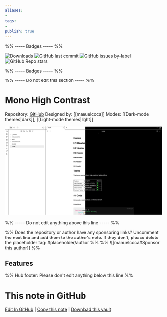 ```yaml
---
aliases:
- 
tags: 
- 
publish: true
---
```


%% ----- Badges ----- %%

![Downloads](https://img.shields.io/badge/downloads-1581-573E7A?style=for-the-badge&logo=)
![GitHub last commit](https://img.shields.io/github/last-commit/manuelcoca/obsidian-mono-high-contrast-theme?color=573E7A&label=last%20update&logo=github&style=for-the-badge)
![GitHub issues by-label](https://img.shields.io/github/issues/manuelcoca/obsidian-mono-high-contrast-theme/help%20wanted?color=573E7A&logo=github&style=for-the-badge) 
![GitHub Repo stars](https://img.shields.io/github/stars/manuelcoca/obsidian-mono-high-contrast-theme?color=573E7A&logo=github&style=for-the-badge)

%% ----- Badges ----- %%

%% ----- Do not edit this section ----- %%

# Mono High Contrast

Repository: [GitHub](https://github.com/manuelcoca/obsidian-mono-high-contrast-theme)
Designed by: [[manuelcoca]]
Modes: [[Dark-mode themes|dark]], [[Light-mode themes|light]]



![screenshot](https://github.com/manuelcoca/obsidian-mono-high-contrast-theme/raw/HEAD/assets/thumbnail.png)

%% ----- Do not edit anything above this line ----- %% 

%% Does the repository or author have any sponsoring links? Uncomment the next line and add them to the author's note. If they don't, please delete the placeholder tag: #placeholder/author %%
%% ![[manuelcoca#Sponsor this author]] %%


## Features



%% Hub footer: Please don't edit anything below this line %%

# This note in GitHub

<span class="git-footer">[Edit In GitHub](https://github.dev/obsidian-community/obsidian-hub/blob/main/02%20-%20Community%20Expansions/02.05%20All%20Community%20Expansions/Themes/Mono%20High%20Contrast.md "git-hub-edit-note") | [Copy this note](https://raw.githubusercontent.com/obsidian-community/obsidian-hub/main/02%20-%20Community%20Expansions/02.05%20All%20Community%20Expansions/Themes/Mono%20High%20Contrast.md "git-hub-copy-note") | [Download this vault](https://github.com/obsidian-community/obsidian-hub/archive/refs/heads/main.zip "git-hub-download-vault") </span>
